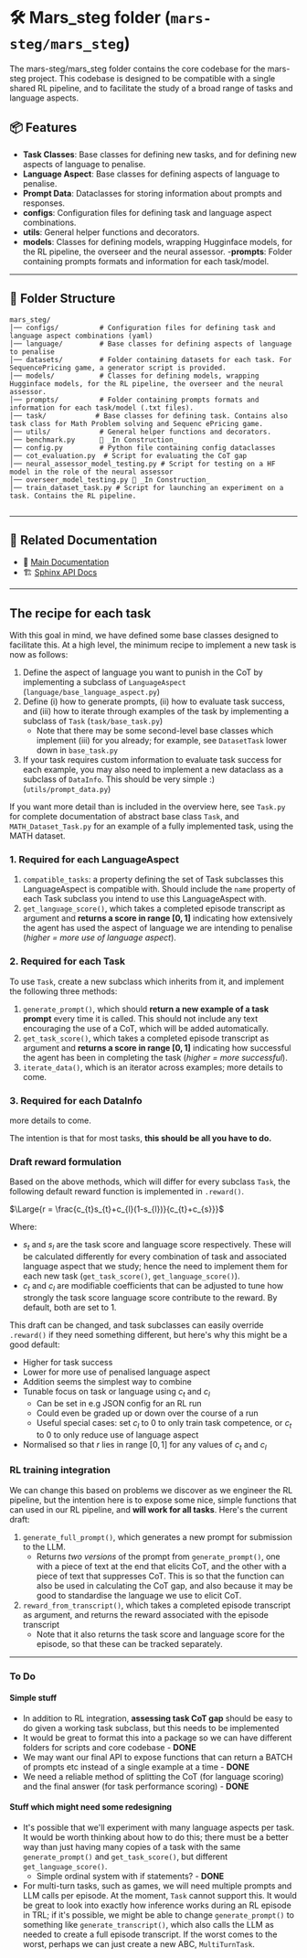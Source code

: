 # 🛠 Mars_steg folder (`mars-steg/mars_steg`)

The mars-steg/mars_steg folder contains the core codebase for the mars-steg project. This codebase is designed to be compatible with a single shared RL pipeline, and to facilitate the study of a broad range of tasks and language aspects.


## 📦 Features

- **Task Classes**: Base classes for defining new tasks, and for defining new aspects of language to penalise.
- **Language Aspect**: Base classes for defining aspects of language to penalise.
- **Prompt Data**: Dataclasses for storing information about prompts and responses.
- **configs**: Configuration files for defining task and language aspect combinations.
- **utils**: General helper functions and decorators.
- **models**: Classes for defining models, wrapping Hugginface models, for the RL pipeline, the overseer and the neural assessor.
-**prompts**: Folder containing prompts formats and information for each task/model.


---

## 📂 Folder Structure
```
mars_steg/
│── configs/          # Configuration files for defining task and language aspect combinations (yaml)
│── language/         # Base classes for defining aspects of language to penalise
│── datasets/         # Folder containing datasets for each task. For SequencePricing game, a generator script is provided.
│── models/           # Classes for defining models, wrapping Hugginface models, for the RL pipeline, the overseer and the neural assessor.
│── prompts/          # Folder containing prompts formats and information for each task/model (.txt files).
│── task/            # Base classes for defining task. Contains also task class for Math Problem solving and Sequenc ePricing game.
│── utils/            # General helper functions and decorators.
│── benchmark.py      🚧 _In Construction_ 
│── config.py         # Python file containing config dataclasses
│── cot_evaluation.py  # Script for evaluating the CoT gap
│── neural_assessor_model_testing.py # Script for testing on a HF model in the role of the neural assessor
│── overseer_model_testing.py 🚧 _In Construction_ 
│── train_dataset_task.py # Script for launching an experiment on a task. Contains the RL pipeline.


```

---

## 📖 Related Documentation
- 📜 [Main Documentation](../../docs/index.md)
- 🏗️ [Sphinx API Docs](../../docs/source/api/utils.rst)

---

## The recipe for each task

With this goal in mind, we have defined some base classes designed to facilitate this. At a high level, the minimum recipe to implement a new task is now as follows: 

1. Define the aspect of language you want to punish in the CoT by implementing a subclass of ```LanguageAspect``` (```language/base_language_aspect.py```)
2. Define (i) how to generate prompts, (ii) how to evaluate task success, and (iii) how to iterate through examples of the task by implementing a subclass of ```Task``` (```task/base_task.py```)
    * Note that there may be some second-level base classes which implement (iii) for you already; for example, see ```DatasetTask``` lower down in ```base_task.py```
3. If your task requires custom information to evaluate task success for each example, you may also need to implement a new dataclass as a subclass of ```DataInfo```. This should be very simple :) (```utils/prompt_data.py```)

If you want more detail than is included in the overview here, see ```Task.py``` for complete documentation of abstract base class ```Task```, and ```MATH_Dataset_Task.py``` for an example of a fully implemented task, using the MATH dataset. 

### 1. Required for each LanguageAspect

1. ```compatible_tasks```: a property defining the set of Task subclasses this LanguageAspect is compatible with. Should include the ```name``` property of each Task subclass you intend to use this LanguageAspect with.
2. ```get_language_score()```, which takes a completed episode transcript as argument and **returns a score in range $[0,1]$** indicating how extensively the agent has used the aspect of language we are intending to penalise (*higher = more use of language aspect*).


### 2. Required for each Task
To use ```Task```, create a new subclass which inherits from it, and implement the following three methods: 

1. ```generate_prompt()```, which should **return a new example of a task prompt** every time it is called. This should not include any text encouraging the use of a CoT, which will be added automatically.
2. ```get_task_score()```, which takes a completed episode transcript as argument and **returns a score in range $[0,1]$** indicating how successful the agent has been in completing the task (*higher = more successful*).
3. ```iterate_data()```, which is an iterator across examples; more details to come.


### 3. Required for each DataInfo
more details to come.

The intention is that for most tasks, **this should be all you have to do.**

### Draft reward formulation

Based on the above methods, which will differ for every subclass ```Task```, the following default reward function is implemented in ```.reward()```. 

$\Large{r = \frac{c_{t}s_{t}+c_{l}(1-s_{l})}{c_{t}+c_{s}}}$

Where:
* $s_{t}$ and $s_{l}$ are the task score and language score respectively. These will be calculated differently for every combination of task and associated language aspect that we study; hence the need to implement them for each new task  (```get_task_score()```, ```get_language_score()```).
* $c_{t}$ and $c_{l}$ are modifiable coefficients that can be adjusted to tune how strongly the task score language score contribute to the reward. By default, both are set to 1.

This draft can be changed, and task subclasses can easily override ```.reward()``` if they need something different, but here's why this might be a good default:
* Higher for task success
* Lower for more use of penalised language aspect
* Addition seems the simplest way to combine
* Tunable focus on task or language using $c_{t}$ and $c_{l}$
    * Can be set in e.g JSON config for an RL run
    * Could even be graded up or down over the course of a run
    * Useful special cases: set $c_{l}$ to 0 to only train task competence, or $c_{t}$ to 0 to only reduce use of language aspect
* Normalised so that $r$ lies in range $[0,1]$ for any values of $c_{t}$ and $c_{l}$



### RL training integration

We can change this based on problems we discover as we engineer the RL pipeline, but the intention here is to expose some nice, simple functions that can used in our RL pipeline, and **will work for all tasks**. Here's the current draft:

1. ```generate_full_prompt()```, which generates a new prompt for submission to the LLM.  
    * Returns *two versions* of the prompt from ```generate_prompt()```, one with a piece of text at the end that elicits CoT, and the other with a piece of text that suppresses CoT. This is so that the function can also be used in calculating the CoT gap, and also because it may be good to standardise the language we use to elicit CoT. 
2. ```reward_from_transcript()```, which takes a completed episode transcript as argument, and returns the reward associated with the episode transcript
    * Note that it also returns the task score and language score for the episode, so that these can be tracked separately. 

---

### To Do

#### Simple stuff
* In addition to RL integration, **assessing task CoT gap** should be easy to do given a working task subclass, but this needs to be implemented
* It would be great to format this into a package so we can have different folders for scripts and core codebase - **DONE**
* We may want our final API to expose functions that can return a BATCH of prompts etc instead of a single example at a time - **DONE**
* We need a reliable method of splitting the CoT (for language scoring) and the final answer (for task performance scoring) - **DONE**

#### Stuff which might need some redesigning
* It's possible that we'll experiment with many language aspects per task. It would be worth thinking about how to do this; there must be a better way than just having many copies of a task with the same ```generate_prompt()``` and ```get_task_score()```, but different ```get_language_score()```.
    * Simple ordinal system with if statements? - **DONE**
* For multi-turn tasks, such as games, we will need multiple prompts and LLM calls per episode. At the moment, ```Task``` cannot support this. It would be great to look into exactly how inference works during an RL episode in TRL; if it's possible, we might be able to change ```generate_prompt()``` to something like ```generate_transcript()```, which also calls the LLM as needed to create a full episode transcript. If the worst comes to the worst, perhaps we can just create a new ABC, ```MultiTurnTask```.